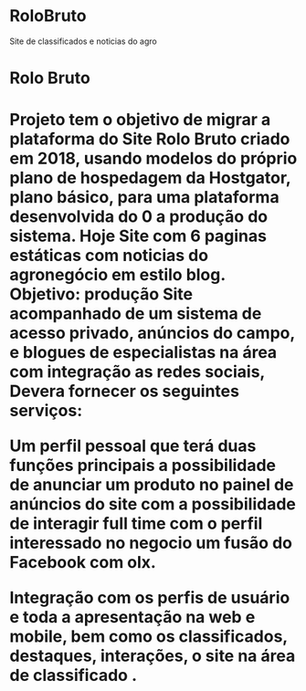 # RoloBruto
Site de classificados e noticias do agro

<h1> Rolo Bruto<h1>
  
 Projeto tem o objetivo de migrar a plataforma do Site Rolo Bruto criado em 2018, usando modelos do próprio plano de hospedagem da Hostgator, plano básico, para uma plataforma desenvolvida do 0 a produção do sistema. Hoje Site com 6 paginas estáticas com noticias do agronegócio em estilo blog. Objetivo: produção Site acompanhado de um sistema de acesso privado, anúncios do campo, e blogues de especialistas na área com integração as redes sociais, Devera fornecer os seguintes serviços:

Um perfil pessoal que terá duas funções principais a possibilidade de anunciar um produto no painel de anúncios do site com a possibilidade de interagir full time com o perfil interessado no negocio um fusão do Facebook com olx.

Integração com os perfis de usuário e toda a apresentação na web e mobile, bem como os classificados, destaques, interações, o site na área de classificado . 


